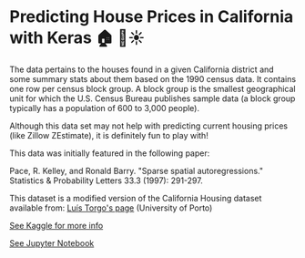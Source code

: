 # Predicting House Prices in California with Keras 🏠 🌊☀️ 

The data pertains to the houses found in a given California district and some summary stats about them based on the 1990 census data. It contains one row per census block group. A block group is the smallest geographical unit for which the U.S. Census Bureau publishes sample data (a block group typically has a population of 600 to 3,000 people).

Although this data set may not help with predicting current housing prices (like Zillow ZEstimate), it is definitely fun to play with! 

This data was initially featured in the following paper:

Pace, R. Kelley, and Ronald Barry. "Sparse spatial autoregressions." Statistics & Probability Letters 33.3 (1997): 291-297.

This dataset is a modified version of the California Housing dataset available from:
[Luís Torgo's page](https://www.dcc.fc.up.pt/~ltorgo/Regression/cal_housing.html) (University of Porto)

[See Kaggle for more info](https://www.kaggle.com/camnugent/california-housing-prices)

[See Jupyter Notebook](https://nbviewer.jupyter.org/github/inespancorbo/Mini-Projects/blob/master/Predict%20House%20Prices%20with%20Keras/Notebook.ipynb)

